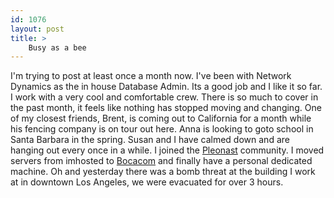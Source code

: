 ```yaml
---
id: 1076
layout: post
title: >
    Busy as a bee
---
```


I'm trying to post at least once a month now. I've been with Network Dynamics as the in house Database Admin. Its a good job and I like it so far. I work with a very cool and comfortable crew. There is so much to cover in the past month, it feels like nothing has stopped moving and changing. One of my closest friends, Brent, is coming out to California for a month while his fencing company is on tour out here. Anna is looking to goto school in Santa Barbara in the spring. Susan and I have calmed down and are hanging out every once in a while. I joined the <a href="http://www.pleonast.com">Pleonast</a> community. I moved servers from imhosted to <a href="http://www.Bocacom.net">Bocacom</a> and finally have a personal dedicated machine. Oh and yesterday there was a bomb threat at the building I work at in downtown Los Angeles, we were evacuated for over 3 hours.
